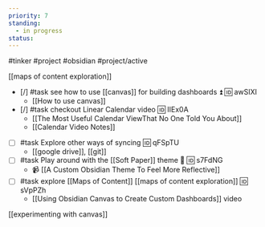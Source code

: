 ```yaml
---
priority: 7
standing:
  - in progress
status:
---
```

#tinker #project #obsidian #project/active 

[[maps of content exploration]]

- [/] #task see how to use [[canvas]] for building dashboards ⏫ 🆔 awSIXI
	- [[How to use canvas]]
- [/] #task checkout Linear Calendar video 🆔 IIEx0A
	- [[The Most Useful Calendar ViewThat No One Told You About]]
	- [[Calendar Video Notes]]
- [ ] #task Explore other ways of syncing 🆔 qFSpTU
	- [[google drive]], [[git]]
- [ ] #task Play around with the [[Soft Paper]] theme 🔼 🆔 s7FdNG
	-  📹 [[A Custom Obsidian Theme To Feel More Reflective]]
- [ ] #task explore [[Maps of Content]] [[maps of content exploration]] 🆔 sVpPZh
	- [[Using Obsidian Canvas to Create Custom Dashboards]] video

[[experimenting with canvas]]
